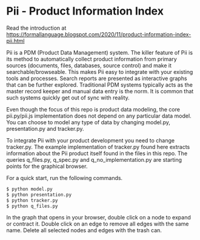 # Pii - Product Information Index

Read the introduction at https://formallanguage.blogspot.com/2020/11/product-information-index-pii.html

Pii is a PDM (Product Data Management) system. The killer feature of Pii is its method to automatically collect product information from primary sources (documents, files, databases, source control) and make it searchable/browseable. This makes Pii easy to integrate with your existing tools and processes. Search reports are presented as interactive graphs that can be further explored. Traditional PDM systems typically acts as the master record keeper and manual data entry is the norm. It is common that such systems quickly get out of sync with reality.

Even though the focus of this repo is product data modeling, the core pii.py/pii.js implementation does not depend on any particular data model. You can choose to model any type of data by changing model.py, presentation.py and tracker.py.

To integrate Pii with your product development you need to change tracker.py. The example implementation of tracker.py found here extracts information about the Pii product itself found in the files in this repo. The queries q_files.py, q_spec.py and q_no_implementation.py are starting points for the graphical browser.

For a quick start, run the following commands.

```bash
$ python model.py
$ python presentation.py
$ python tracker.py
$ python q_files.py
```

In the graph that opens in your browser, double click on a node to expand or contract it. Double click on an edge to remove all edges with the same name. Delete all selected nodes and edges with the trash can.
